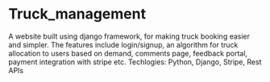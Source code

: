 # Truck_management
A website built using django framework, for making truck booking easier and simpler.
The features include login/signup, an algorithm for truck allocation to users based on demand, comments page, feedback portal,
payment integration with stripe etc. Techlogies: Python, Django, Stripe, Rest APIs
